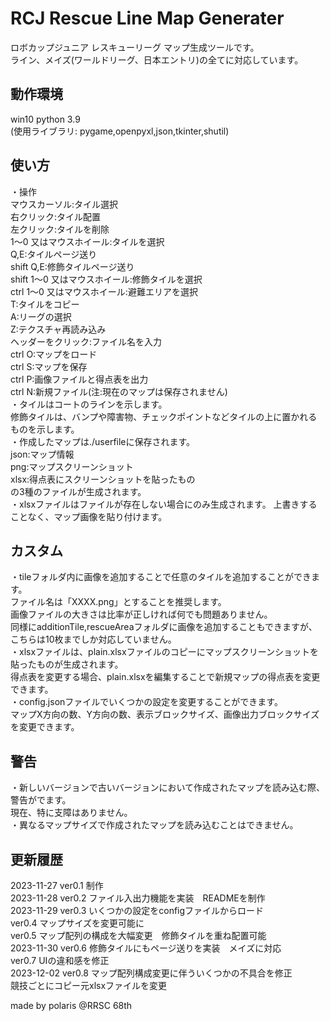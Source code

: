 # RCJ Rescue Line Map Generater
ロボカップジュニア レスキューリーグ マップ生成ツールです。  
ライン、メイズ(ワールドリーグ、日本エントリ)の全てに対応しています。  

## 動作環境
win10 python 3.9  
(使用ライブラリ: pygame,openpyxl,json,tkinter,shutil)  

## 使い方
・操作  
    マウスカーソル:タイル選択  
    右クリック:タイル配置  
    左クリック:タイルを削除  
    1～0 又はマウスホイール:タイルを選択  
    Q,E:タイルページ送り  
    shift Q,E:修飾タイルページ送り  
    shift 1～0 又はマウスホイール:修飾タイルを選択  
    ctrl 1～0 又はマウスホイール:避難エリアを選択  
    T:タイルをコピー  
    A:リーグの選択  
    Z:テクスチャ再読み込み  
    ヘッダーをクリック:ファイル名を入力  
    ctrl O:マップをロード  
    ctrl S:マップを保存  
    ctrl P:画像ファイルと得点表を出力  
    ctrl N:新規ファイル(注:現在のマップは保存されません)  
・タイルはコートのラインを示します。  
    修飾タイルは、バンプや障害物、チェックポイントなどタイルの上に置かれるものを示します。  
・作成したマップは./userfileに保存されます。  
    json:マップ情報  
    png:マップスクリーンショット  
    xlsx:得点表にスクリーンショットを貼ったもの  
    の3種のファイルが生成されます。  
・xlsxファイルはファイルが存在しない場合にのみ生成されます。 
    上書きすることなく、マップ画像を貼り付けます。  

## カスタム
・tileフォルダ内に画像を追加することで任意のタイルを追加することができます。  
    ファイル名は「XXXX.png」とすることを推奨します。  
    画像ファイルの大きさは比率が正しければ何でも問題ありません。  
    同様にadditionTile,rescueAreaフォルダに画像を追加することもできますが、こちらは10枚までしか対応していません。  
・xlsxファイルは、plain.xlsxファイルのコピーにマップスクリーンショットを貼ったものが生成されます。  
    得点表を変更する場合、plain.xlsxを編集することで新規マップの得点表を変更できます。  
・config.jsonファイルでいくつかの設定を変更することができます。  
    マップX方向の数、Y方向の数、表示ブロックサイズ、画像出力ブロックサイズを変更できます。  

## 警告
・新しいバージョンで古いバージョンにおいて作成されたマップを読み込む際、警告がでます。  
    現在、特に支障はありません。  
・異なるマップサイズで作成されたマップを読み込むことはできません。  

## 更新履歴
2023-11-27  ver0.1  制作  
2023-11-28  ver0.2  ファイル入出力機能を実装　READMEを制作  
2023-11-29  ver0.3  いくつかの設定をconfigファイルからロード  
            ver0.4  マップサイズを変更可能に  
            ver0.5  マップ配列の構成を大幅変更　修飾タイルを重ね配置可能  
2023-11-30  ver0.6  修飾タイルにもページ送りを実装　メイズに対応  
            ver0.7  UIの違和感を修正  
2023-12-02  ver0.8  マップ配列構成変更に伴ういくつかの不具合を修正  
                    競技ごとにコピー元xlsxファイルを変更  

made by polaris @RRSC 68th